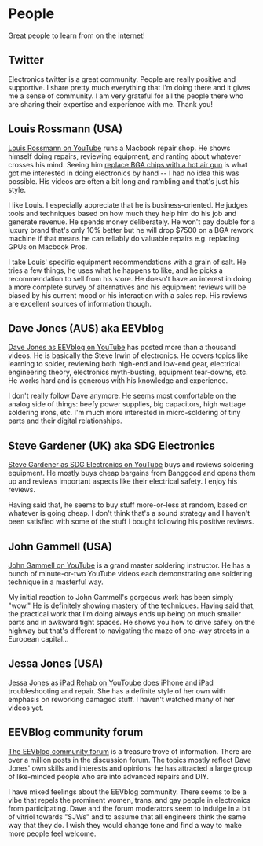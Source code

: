 # People

Great people to learn from on the internet!

## Twitter

Electronics twitter is a great community. People are really positive
and supportive. I share pretty much everything that I'm doing there
and it gives me a sense of community. I am very grateful for all the
people there who are sharing their expertise and experience with me.
Thank you!

## Louis Rossmann (USA)

[Louis Rossmann on
YouTube](https://www.youtube.com/channel/UCl2mFZoRqjw_ELax4Yisf6w)
runs a Macbook repair shop. He shows himself doing repairs, reviewing
equipment, and ranting about whatever crosses his mind. Seeing him
[replace BGA chips with a hot air
gun](https://www.youtube.com/watch?v=2eXMFIkdA0o) is what got me
interested in doing electronics by hand -- I had no idea this was
possible. His videos are often a bit long and rambling and that's just
his style.

I like Louis. I especially appreciate that he is business-oriented. He
judges tools and techniques based on how much they help him do his job
and generate revenue. He spends money deliberately. He won't pay
double for a luxury brand that's only 10% better but he will drop
$7500 on a BGA rework machine if that means he can reliably do
valuable repairs e.g. replacing GPUs on Macbook Pros.

I take Louis' specific equipment recommendations with a grain of salt.
He tries a few things, he uses what he happens to like, and he picks a
recommendation to sell from his store. He doesn't have an interest in
doing a more complete survey of alternatives and his equipment reviews
will be biased by his current mood or his interaction with a sales
rep. His reviews are excellent sources of information though.

## Dave Jones (AUS) aka EEVblog

[Dave Jones as EEVblog on
YouTube](https://www.youtube.com/user/EEVblog) has posted more than a
thousand videos. He is basically the Steve Irwin of electronics. He
covers topics like learning to solder, reviewing both high-end and
low-end gear, electrical engineering theory, electronics myth-busting,
equipment tear-downs, etc. He works hard and is generous with his
knowledge and experience.

I don't really follow Dave anymore. He seems most comfortable on the
analog side of things: beefy power supplies, big capacitors, high
wattage soldering irons, etc. I'm much more interested in
micro-soldering of tiny parts and their digital relationships.

## Steve Gardener (UK) aka SDG Electronics

[Steve Gardener as SDG Electronics on
YouTube](https://www.youtube.com/channel/UCMiC9bSMux7i2Ds6sIqDaFg)
buys and reviews soldering equipment. He mostly buys cheap bargains
from Banggood and opens them up and reviews important aspects like
their electrical safety. I enjoy his reviews.

Having said that, he seems to buy stuff more-or-less at random, based
on whatever is going cheap. I don't think that's a sound strategy and
I haven't been satisfied with some of the stuff I bought following his
positive reviews.

## John Gammell (USA)

[John Gammell on YouTube](https://www.youtube.com/user/jkgamm041) is a
grand master soldering instructor. He has a bunch of minute-or-two
YouTube videos each demonstrating one soldering technique in a
masterful way.

My initial reaction to John Gammell's gorgeous work has been simply
"wow." He is definitely showing mastery of the techniques. Having said
that, the practical work that I'm doing always ends up being on much
smaller parts and in awkward tight spaces. He shows you how to drive
safely on the highway but that's different to navigating the maze of
one-way streets in a European capital...

## Jessa Jones (USA)

[Jessa Jones as iPad Rehab on
YouToube](https://www.youtube.com/channel/UCPjp41qeXe1o_lp1US9TpWA)
does iPhone and iPad troubleshooting and repair. She has a definite
style of her own with emphasis on reworking damaged stuff. I haven't
watched many of her videos yet.

## EEVBlog community forum

[The EEVblog community forum](https://www.eevblog.com/forum/index.php)
is a treasure trove of information. There are over a million posts in
the discussion forum. The topics mostly reflect Dave Jones' own skills
and interests and opinions: he has attracted a large group of
like-minded people who are into advanced repairs and DIY.

I have mixed feelings about the EEVblog community. There seems to be a
vibe that repels the prominent women, trans, and gay people in
electronics from participating. Dave and the forum moderators seem to
indulge in a bit of vitriol towards "SJWs" and to assume that all
engineers think the same way that they do. I wish they would change
tone and find a way to make more people feel welcome.

